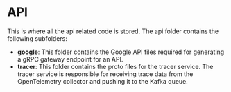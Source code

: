 # API
This is where all the api related code is stored. The api folder contains the following subfolders:
- **google**: This folder contains the Google API files required for generating a gRPC gateway endpoint for an API.
- **tracer**: This folder contains the proto files for the tracer service. The tracer service is responsible for receiving trace data from the OpenTelemetry collector and pushing it to the Kafka queue.